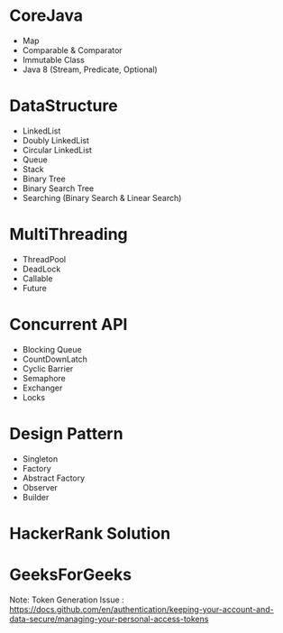 # CoreJava
 * Map
 * Comparable & Comparator
 * Immutable Class
 * Java 8 (Stream, Predicate, Optional)
# DataStructure
  * LinkedList
  * Doubly LinkedList
  * Circular LinkedList
  * Queue
  * Stack
  * Binary Tree
  * Binary Search Tree
  * Searching (Binary Search & Linear Search)
# MultiThreading
 * ThreadPool
 * DeadLock
 * Callable
 * Future
# Concurrent API
 * Blocking Queue
 * CountDownLatch
 * Cyclic Barrier
 * Semaphore
 * Exchanger
 * Locks
# Design Pattern
 * Singleton
 * Factory
 * Abstract Factory
 * Observer
 * Builder
# HackerRank Solution
# GeeksForGeeks


Note: Token Generation Issue :
https://docs.github.com/en/authentication/keeping-your-account-and-data-secure/managing-your-personal-access-tokens
